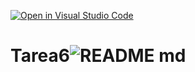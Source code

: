 [![Open in Visual Studio Code](https://classroom.github.com/assets/open-in-vscode-718a45dd9cf7e7f842a935f5ebbe5719a5e09af4491e668f4dbf3b35d5cca122.svg)](https://classroom.github.com/online_ide?assignment_repo_id=11223684&assignment_repo_type=AssignmentRepo)
# Tarea6![README md](https://github.com/ISPC-TST-ARQUITECTURA-Y-CONECTIVIDAD/Tarea6/assets/108839778/a47ed4f8-ce11-4790-adf4-51b7706dc27b)
